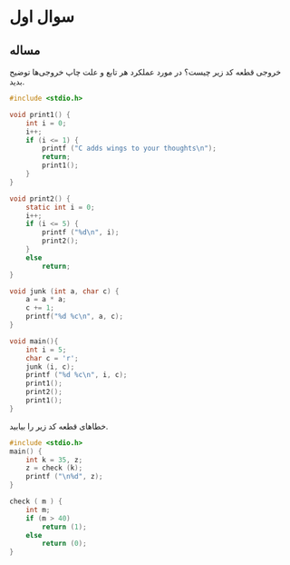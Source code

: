 # سوال اول

## مساله

خروجی قطعه کد زیر چیست؟ در مورد عملکرد هر تابع و علت چاپ خروجی‌ها توضیح بدید.


```c
#include <stdio.h>

void print1() {
    int i = 0;
    i++;
    if (i <= 1) {
        printf ("C adds wings to your thoughts\n"); 
        return;
        print1();
    }
}

void print2() {
    static int i = 0;
    i++;
    if (i <= 5) { 
        printf ("%d\n", i); 
        print2();
    }
    else 
        return;
}

void junk (int a, char c) {
    a = a * a;
    c += 1;
    printf("%d %c\n", a, c);
}

void main(){
    int i = 5;
    char c = 'r';
    junk (i, c);
    printf ("%d %c\n", i, c);
    print1();
    print2();
    print1();
}
```

خطاهای قطعه کد زیر را بیابید.

```c
#include <stdio.h>
main() {
    int k = 35, z;
    z = check (k);
    printf ("\n%d", z);
}

check ( m ) {
    int m;
    if (m > 40)
        return (1);
    else
        return (0);
}
```
